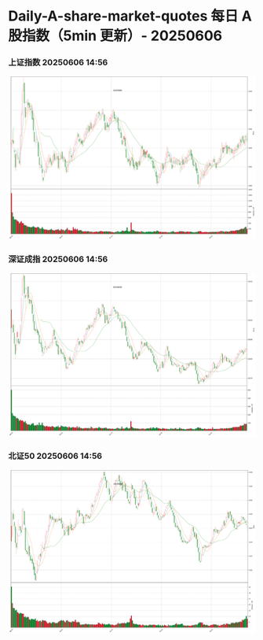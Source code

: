 
# Daily-A-share-market-quotes 每日 A 股指数（5min 更新）- 20250606

### 上证指数 20250606 14:56
![](./fig/2025/6/20250606-sh000001.png)

### 深证成指 20250606 14:56
![](./fig/2025/6/20250606-sz399001.png)

### 北证50 20250606 14:56
![](./fig/2025/6/20250606-bj899050.png)
